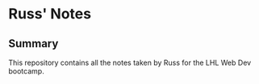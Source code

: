# Russ' Notes

## Summary

This repository contains all the notes taken by Russ for the LHL Web Dev bootcamp.